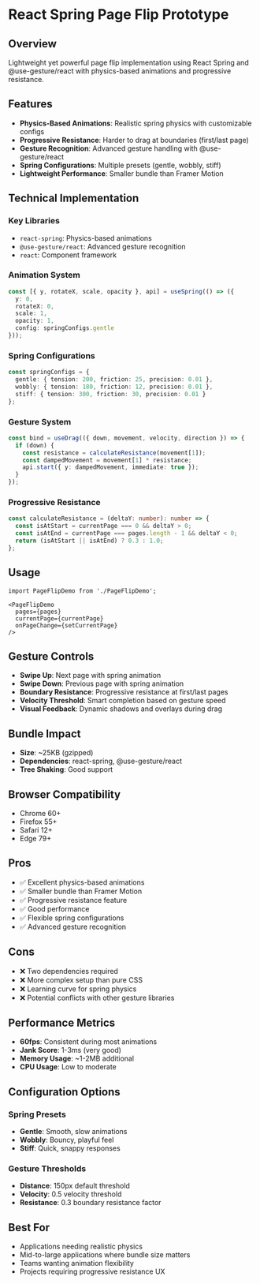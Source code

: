 # React Spring Page Flip Prototype

## Overview
Lightweight yet powerful page flip implementation using React Spring and @use-gesture/react with physics-based animations and progressive resistance.

## Features
- **Physics-Based Animations**: Realistic spring physics with customizable configs
- **Progressive Resistance**: Harder to drag at boundaries (first/last page)
- **Gesture Recognition**: Advanced gesture handling with @use-gesture/react
- **Spring Configurations**: Multiple presets (gentle, wobbly, stiff)
- **Lightweight Performance**: Smaller bundle than Framer Motion

## Technical Implementation

### Key Libraries
- `react-spring`: Physics-based animations
- `@use-gesture/react`: Advanced gesture recognition
- `react`: Component framework

### Animation System
```typescript
const [{ y, rotateX, scale, opacity }, api] = useSpring(() => ({
  y: 0,
  rotateX: 0,
  scale: 1,
  opacity: 1,
  config: springConfigs.gentle
}));
```

### Spring Configurations
```typescript
const springConfigs = {
  gentle: { tension: 200, friction: 25, precision: 0.01 },
  wobbly: { tension: 180, friction: 12, precision: 0.01 },
  stiff: { tension: 300, friction: 30, precision: 0.01 }
};
```

### Gesture System
```typescript
const bind = useDrag(({ down, movement, velocity, direction }) => {
  if (down) {
    const resistance = calculateResistance(movement[1]);
    const dampedMovement = movement[1] * resistance;
    api.start({ y: dampedMovement, immediate: true });
  }
});
```

### Progressive Resistance
```typescript
const calculateResistance = (deltaY: number): number => {
  const isAtStart = currentPage === 0 && deltaY > 0;
  const isAtEnd = currentPage === pages.length - 1 && deltaY < 0;
  return (isAtStart || isAtEnd) ? 0.3 : 1.0;
};
```

## Usage

```tsx
import PageFlipDemo from './PageFlipDemo';

<PageFlipDemo 
  pages={pages}
  currentPage={currentPage}
  onPageChange={setCurrentPage}
/>
```

## Gesture Controls
- **Swipe Up**: Next page with spring animation
- **Swipe Down**: Previous page with spring animation
- **Boundary Resistance**: Progressive resistance at first/last pages
- **Velocity Threshold**: Smart completion based on gesture speed
- **Visual Feedback**: Dynamic shadows and overlays during drag

## Bundle Impact
- **Size**: ~25KB (gzipped)
- **Dependencies**: react-spring, @use-gesture/react
- **Tree Shaking**: Good support

## Browser Compatibility
- Chrome 60+
- Firefox 55+
- Safari 12+
- Edge 79+

## Pros
- ✅ Excellent physics-based animations
- ✅ Smaller bundle than Framer Motion
- ✅ Progressive resistance feature
- ✅ Good performance
- ✅ Flexible spring configurations
- ✅ Advanced gesture recognition

## Cons
- ❌ Two dependencies required
- ❌ More complex setup than pure CSS
- ❌ Learning curve for spring physics
- ❌ Potential conflicts with other gesture libraries

## Performance Metrics
- **60fps**: Consistent during most animations
- **Jank Score**: 1-3ms (very good)
- **Memory Usage**: ~1-2MB additional
- **CPU Usage**: Low to moderate

## Configuration Options

### Spring Presets
- **Gentle**: Smooth, slow animations
- **Wobbly**: Bouncy, playful feel
- **Stiff**: Quick, snappy responses

### Gesture Thresholds
- **Distance**: 150px default threshold
- **Velocity**: 0.5 velocity threshold
- **Resistance**: 0.3 boundary resistance factor

## Best For
- Applications needing realistic physics
- Mid-to-large applications where bundle size matters
- Teams wanting animation flexibility
- Projects requiring progressive resistance UX